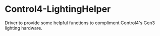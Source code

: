 # Control4-LightingHelper
Driver to provide some helpful functions to compliment Control4's Gen3 lighting hardware.
